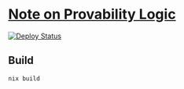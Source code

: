 # [Note on Provability Logic](https://sno2wman.github.io/provability-logic-note/main.pdf)

[![Deploy Status](https://github.com/SnO2WMaN/provability-logic-note/actions/workflows/deploy.yml/badge.svg)](https://github.com/SnO2WMaN/provability-logic-note/actions/workflows/deploy)

## Build

```
nix build
```